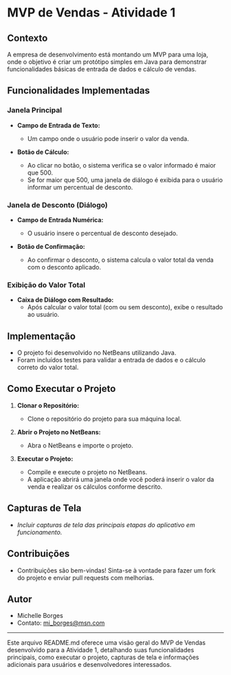 # MVP de Vendas - Atividade 1

## Contexto

A empresa de desenvolvimento está montando um MVP para uma loja, onde o objetivo é criar um protótipo simples em Java para demonstrar funcionalidades básicas de entrada de dados e cálculo de vendas.

## Funcionalidades Implementadas

### Janela Principal

- **Campo de Entrada de Texto:**
  - Um campo onde o usuário pode inserir o valor da venda.

- **Botão de Cálculo:**
  - Ao clicar no botão, o sistema verifica se o valor informado é maior que 500.
  - Se for maior que 500, uma janela de diálogo é exibida para o usuário informar um percentual de desconto.

### Janela de Desconto (Diálogo)

- **Campo de Entrada Numérica:**
  - O usuário insere o percentual de desconto desejado.

- **Botão de Confirmação:**
  - Ao confirmar o desconto, o sistema calcula o valor total da venda com o desconto aplicado.

### Exibição do Valor Total

- **Caixa de Diálogo com Resultado:**
  - Após calcular o valor total (com ou sem desconto), exibe o resultado ao usuário.

## Implementação

- O projeto foi desenvolvido no NetBeans utilizando Java.
- Foram incluídos testes para validar a entrada de dados e o cálculo correto do valor total.

## Como Executar o Projeto

1. **Clonar o Repositório:**
   - Clone o repositório do projeto para sua máquina local.

2. **Abrir o Projeto no NetBeans:**
   - Abra o NetBeans e importe o projeto.

3. **Executar o Projeto:**
   - Compile e execute o projeto no NetBeans.
   - A aplicação abrirá uma janela onde você poderá inserir o valor da venda e realizar os cálculos conforme descrito.

## Capturas de Tela

- *Incluir capturas de tela das principais etapas do aplicativo em funcionamento.*

## Contribuições

- Contribuições são bem-vindas! Sinta-se à vontade para fazer um fork do projeto e enviar pull requests com melhorias.

## Autor

- Michelle Borges
- Contato: mi_borges@msn.com

---

Este arquivo README.md oferece uma visão geral do MVP de Vendas desenvolvido para a Atividade 1, detalhando suas funcionalidades principais, como executar o projeto, capturas de tela e informações adicionais para usuários e desenvolvedores interessados.
